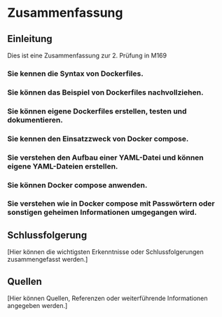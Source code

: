 # Zusammenfassung

## Einleitung
Dies ist eine Zusammenfassung zur 2. Prüfung in M169



### Sie kennen die Syntax von Dockerfiles.

### Sie können das Beispiel von Dockerfiles nachvollziehen.


### Sie können eigene Dockerfiles erstellen, testen und dokumentieren.


### Sie kennen den Einsatzzweck von Docker compose.


### Sie verstehen den Aufbau einer YAML-Datei und können eigene YAML-Dateien erstellen.


### Sie können Docker compose anwenden.


### Sie verstehen wie in Docker compose mit Passwörtern oder sonstigen geheimen Informationen umgegangen wird.


## Schlussfolgerung
[Hier können die wichtigsten Erkenntnisse oder Schlussfolgerungen zusammengefasst werden.]

## Quellen
[Hier können Quellen, Referenzen oder weiterführende Informationen angegeben werden.]

